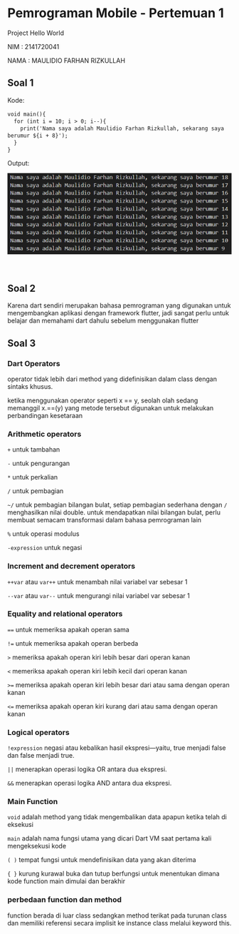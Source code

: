 # Pemrograman Mobile - Pertemuan 1

Project Hello World 

NIM : 2141720041

NAMA : MAULIDIO FARHAN RIZKULLAH

## Soal 1

Kode:

```
void main(){
  for (int i = 10; i > 0; i--){
    print('Nama saya adalah Maulidio Farhan Rizkullah, sekarang saya berumur ${i + 8}');
  }
}
```

Output:

![Screenshot output](docs/ss1.png)

<br>

## Soal 2

Karena dart sendiri merupakan bahasa pemrograman yang digunakan untuk mengembangkan aplikasi dengan framework flutter, jadi sangat perlu untuk belajar dan memahami dart dahulu sebelum menggunakan flutter

## Soal 3

### Dart Operators
operator tidak lebih dari method yang didefinisikan dalam class dengan sintaks khusus.

ketika menggunakan operator seperti x == y, seolah olah sedang memanggil x.==(y) yang metode tersebut digunakan untuk melakukan perbandingan kesetaraan

### Arithmetic operators
`+` untuk tambahan

`-` untuk pengurangan

`*` untuk perkalian

`/` untuk pembagian

`~/` untuk pembagian bilangan bulat, setiap pembagian sederhana dengan `/` menghasilkan nilai double. untuk mendapatkan nilai bilangan bulat, perlu membuat semacam transformasi dalam bahasa pemrograman lain

`%` untuk operasi modulus 

`-expression` untuk negasi

### Increment and decrement operators 

`++var` atau `var++` untuk menambah nilai variabel var sebesar 1

`--var` atau `var--` untuk mengurangi nilai variabel var sebesar 1

### Equality and relational operators

`==` untuk memeriksa apakah operan sama

`!=` untuk memeriksa apakah operan berbeda

`>` memeriksa apakah operan kiri lebih besar dari operan kanan

`<` memeriksa apakah operan kiri lebih kecil dari operan kanan

`>=` memeriksa apakah operan kiri lebih besar dari atau sama dengan operan kanan

`<=` memeriksa apakah operan kiri kurang dari atau sama dengan operan kanan

### Logical operators

`!expression` negasi atau kebalikan hasil ekspresi—yaitu, true menjadi false dan false menjadi true.

`||` menerapkan operasi logika OR antara dua ekspresi.

`&&` menerapkan operasi logika AND antara dua ekspresi.

### Main Function

`void` adalah method yang tidak mengembalikan data apapun ketika telah di eksekusi

`main` adalah nama fungsi utama yang dicari Dart VM saat pertama kali mengeksekusi kode

`( )` tempat fungsi untuk mendefinisikan data yang akan diterima

`{ }` kurung kurawal buka dan tutup berfungsi untuk menentukan dimana kode function main dimulai dan berakhir

### perbedaan function dan method

function berada di luar class sedangkan method terikat pada turunan class dan memiliki referensi secara implisit ke instance class melalui keyword this.